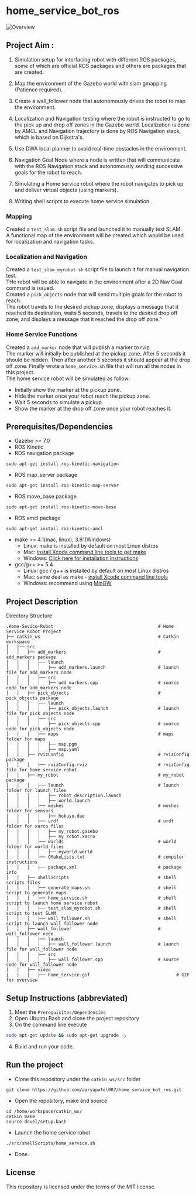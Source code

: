 # home_service_bot_ros

![Overview](https://github.com/aaryapatel007/home_service_bot_ros/blob/master/video/home-service.gif)  

## Project Aim :
1) Simulation setup for interfacing robot with different ROS packages, some of which are official ROS packages and others are packages that are created.

2) Map the environment of the Gazebo world with slam gmapping (Patience required).
3) Create a wall_follower node that autonomously drives the robot to map the environment.

3) Localization and Navigation testing where the robot is instructed to go to the pick up and drop off zones in the Gazebo world. Localization is done by AMCL and Navigation trajectory is done by ROS Navigation stack, which is based on Dijkstra's. 
4) Use DWA local planner to avoid real-time obstacles in the environment.

4) Navigation Goal Node where a node is written that will communicate with the ROS Navigation stack and autonomously sending successive goals for the robot to reach. 

5) Simulating a Home service robot where the robot navigates to pick up and deliver virtual objects (using markers).

6) Writing shell scripts to execute home service simulation.

### Mapping  
Created a `test_slam.sh` script file and launched it to manually test SLAM.  
A functional map of the environment will be created which would be used for localization and navigation tasks.  
### Localization and Navigation  
Created a `test_slam_myrobot.sh` script file to launch it for manual navigation test.  
THe robot will be able to navigate in the environment after a 2D Nav Goal command is issued.  
Created a `pick_objects` node that will send multiple goals for the robot to reach.  
The robot travels to the desired pickup zone, displays a message that it reached its destination, waits 5 seconds, travels to the desired drop off zone, and displays a message that it reached the drop off zone."  
### Home Service Functions  
Created a `add_marker` node that will publish a marker to rviz.  
The marker will initially be published at the pickup zone. After 5 seconds it should be hidden. Then after another 5 seconds it should appear at the drop off zone.
Finally wrote a `home_service.sh` file that will run all the nodes in this project.  
The home service robot will be simulated as follow:  
* Initially show the marker at the pickup zone.
* Hide the marker once your robot reach the pickup zone.
* Wait 5 seconds to simulate a pickup.
* Show the marker at the drop off zone once your robot reaches it.


## Prerequisites/Dependencies  
* Gazebo >= 7.0  
* ROS Kinetic  
* ROS navigation package  
```
sudo apt-get install ros-kinetic-navigation
```
* ROS map_server package  
```
sudo apt-get install ros-kinetic-map-server
```
* ROS move_base package  
```
sudo apt-get install ros-kinetic-move-base
```
* ROS amcl package  
```
sudo apt-get install ros-kinetic-amcl
```
* make >= 4.1(mac, linux), 3.81(Windows)
  * Linux: make is installed by default on most Linux distros
  * Mac: [install Xcode command line tools to get make](https://developer.apple.com/xcode/features/)
  * Windows: [Click here for installation instructions](http://gnuwin32.sourceforge.net/packages/make.htm)
* gcc/g++ >= 5.4
  * Linux: gcc / g++ is installed by default on most Linux distros
  * Mac: same deal as make - [install Xcode command line tools](https://developer.apple.com/xcode/features/)
  * Windows: recommend using [MinGW](http://www.mingw.org/)

## Project Description  
Directory Structure  
```
.Home-Sevice-Robot                                        # Home Service Robot Project
├── catkin_ws                                             # Catkin workspace
│   ├── src
│   │   ├── add_markers                                   # add_markers package        
│   │   │   ├── launch
│   │   │   │   ├── add_markers.launch                    # launch file for add_markers node
│   │   │   ├── src
│   │   │   │   ├── add_markers.cpp                       # source code for add_markers node
│   │   ├── pick_objects                                  # pick_objects package   
│   │   │   ├── launch
│   │   │   │   ├── pick_objects.launch                   # launch file for pick_objects node
│   │   │   ├── src
│   │   │   │   ├── pick_objects.cpp                      # source code for pick_objects node
│   │   │   ├── maps                                      # maps folder for maps
│   │   │   │   ├── map.pgm
│   │   │   │   ├── map.yaml
│   │   ├── rvizConfig                                    # rvizConfig package        
│   │   │   ├── rvizConfig.rviz                           # rvizConfig file for home service robot   
│   │   ├── my_robot                                      # my_robot package        
│   │   │   ├── launch                                    # launch folder for launch files   
│   │   │   │   ├── robot_description.launch
│   │   │   │   ├── world.launch
│   │   │   ├── meshes                                    # meshes folder for sensors
│   │   │   │   ├── hokuyo.dae
│   │   │   ├── urdf                                      # urdf folder for xarco files
│   │   │   │   ├── my_robot.gazebo
│   │   │   │   ├── my_robot.xacro
│   │   │   ├── worlds                                    # world folder for world files
│   │   │   │   ├── myworld.world
│   │   │   ├── CMakeLists.txt                            # compiler instructions
│   │   │   ├── package.xml                               # package info
│   │   ├── shellScripts                                  # shell scripts files
│   │   │   ├── generate_maps.sh                          # shell script to generate maps  
│   │   │   ├── home_service.sh                           # shell script to launch home service robot   
│   │   │   ├── test_slam_myrobot.sh                      # shell script to test SLAM
│   │   │   ├── wall_follower.sh                          # shell script to launch wall follower node 
│   │   ├── wall_follower                                 # wall_follower node
│   │   │   ├── launch
│   │   │   │   ├── wall_follower.launch                  # launch file for wall_follower node
│   │   │   ├── src
│   │   │   │   ├── wall_follower.cpp                     # source code for wall_follower node
│   │   ├── video                                         
|   |   |   ├── home_service.gif                                 # GIF for overview
```
## Setup Instructions (abbreviated)  
1. Meet the `Prerequisites/Dependencies`  
2. Open Ubuntu Bash and clone the project repository  
3. On the command line execute  
```bash
sudo apt-get update && sudo apt-get upgrade -y
```
4. Build and run your code.  

## Run the project  
* Clone this repository under the `catkin_ws/src` folder
```
git clone https://github.com/aaryapatel007/home_service_bot_ros.git
```
* Open the repository, make and source  
```
cd /home/workspace/catkin_ws/
catkin_make
source devel/setup.bash
```
* Launch the home service robot
```
./src/shellScripts/home_service.sh
```
* Done.  

## License

This repository is licensed under the terms of the MIT license.
